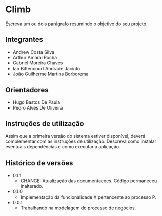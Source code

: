 # Climb

Escreva um ou dois  parágrafo resumindo o objetivo do seu projeto.

## Integrantes

* Andrew Costa Silva
* Arthur Amaral Rocha
* Gabriel Moreira Chaves
* Ian Bittencourt Andrade Jacinto
* João Guilherme Martins Borborema


## Orientadores

* Hugo Bastos De Paula
* Pedro Alves De Oliveira

## Instruções de utilização

Assim que a primeira versão do sistema estiver disponível, deverá complementar com as instruções de utilização. Descreva como instalar eventuais dependências e como executar a aplicação.

## Histórico de versões

* 0.1.1
    * CHANGE: Atualização das documentacoes. Código permaneceu inalterado.
* 0.1.0
    * Implementação da funcionalidade X pertencente ao processo P.
* 0.0.1
    * Trabalhando na modelagem do processo de negócios.

